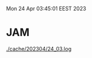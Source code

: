 Mon 24 Apr 03:45:01 EEST 2023
# JAM
<a href='./cache/202304/24_03.log'>./cache/202304/24_03.log</a>
